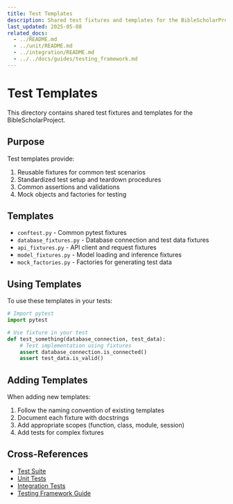 ```yaml
---
title: Test Templates
description: Shared test fixtures and templates for the BibleScholarProject
last_updated: 2025-05-08
related_docs:
  - ../README.md
  - ../unit/README.md
  - ../integration/README.md
  - ../../docs/guides/testing_framework.md
---
```

# Test Templates

This directory contains shared test fixtures and templates for the BibleScholarProject.

## Purpose

Test templates provide:

1. Reusable fixtures for common test scenarios
2. Standardized test setup and teardown procedures
3. Common assertions and validations
4. Mock objects and factories for testing

## Templates

- `conftest.py` - Common pytest fixtures
- `database_fixtures.py` - Database connection and test data fixtures
- `api_fixtures.py` - API client and request fixtures
- `model_fixtures.py` - Model loading and inference fixtures
- `mock_factories.py` - Factories for generating test data

## Using Templates

To use these templates in your tests:

```python
# Import pytest
import pytest

# Use fixture in your test
def test_something(database_connection, test_data):
    # Test implementation using fixtures
    assert database_connection.is_connected()
    assert test_data.is_valid()
```

## Adding Templates

When adding new templates:

1. Follow the naming convention of existing templates
2. Document each fixture with docstrings
3. Add appropriate scopes (function, class, module, session)
4. Add tests for complex fixtures

## Cross-References
- [Test Suite](../README.md)
- [Unit Tests](../unit/README.md)
- [Integration Tests](../integration/README.md)
- [Testing Framework Guide](../../docs/guides/testing_framework.md) 